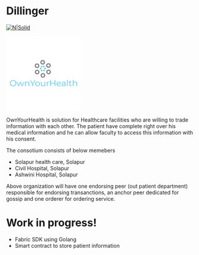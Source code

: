 # Dillinger

[![N|Solid](https://cldup.com/dTxpPi9lDf.thumb.png)](https://nodesource.com/products/nsolid)

![alt text](https://raw.githubusercontent.com/ashishbabar/ownyourhealth/main/logo_200x200.png)

OwnYourHealth is solution for Healthcare facilities who are willing to trade information with each other. The patient have complete right over his medical information and he can allow faculty to access this information with his consent.

The consotium consists of below memebers
  - Solapur health care, Solapur
  - Civil Hospital, Solapur
  - Ashwini Hospital, Solapur


Above organization will have one endorsing peer (out patient department) responsible for endorsing transanctions, an anchor peer dedicated for gossip and one orderer for ordering service.

# Work in progress!

  - Fabric SDK using Golang
  - Smart contract to store patient information

